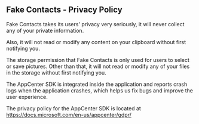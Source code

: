 ## Fake Contacts - Privacy Policy

Fake Contacts takes its users' privacy very seriously, it will never collect any of your private information. 

Also, it will not read or modify any content on your clipboard without first notifying you.

The storage permission that Fake Contacts is only used for users to select or save pictures. Other than that, it will not read or modify any of your files in the storage without first notifying you.

The AppCenter SDK is integrated inside the application and reports crash logs when the application crashes, which helps us fix bugs and improve the user experience.

The privacy policy for the AppCenter SDK is located at https://docs.microsoft.com/en-us/appcenter/gdpr/